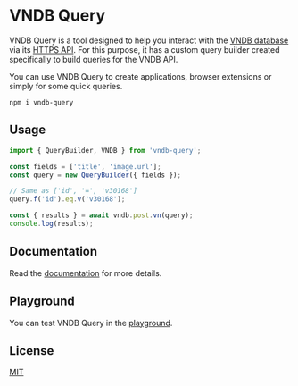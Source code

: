 # VNDB Query

VNDB Query is a tool designed to help you interact with the [VNDB database](https://vndb.org/) via its [HTTPS API](https://api.vndb.org/kana).
For this purpose, it has a custom query builder created specifically to build queries for the VNDB API.

You can use VNDB Query to create applications, browser extensions or simply for some quick queries.

```
npm i vndb-query
```

## Usage

```ts
import { QueryBuilder, VNDB } from 'vndb-query';

const fields = ['title', 'image.url'];
const query = new QueryBuilder({ fields });

// Same as ['id', '=', 'v30168']
query.f('id').eq.v('v30168');

const { results } = await vndb.post.vn(query);
console.log(results);
```

## Documentation

Read the [documentation](https://tb.dev.br/vndb-query/guide/introduction.html) for more details.

## Playground

You can test VNDB Query in the [playground](https://jsfiddle.net/ferreiratb/0Lezvkfa/27/).

## License

[MIT](https://github.com/ferreira-tb/vndb-query/blob/main/LICENSE)
